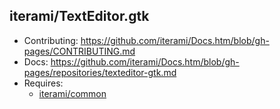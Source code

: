 iterami/TextEditor.gtk
----------------------

* Contributing: https://github.com/iterami/Docs.htm/blob/gh-pages/CONTRIBUTING.md
* Docs: https://github.com/iterami/Docs.htm/blob/gh-pages/repositories/texteditor-gtk.md
* Requires:
  * [iterami/common](https://github.com/iterami/common)
